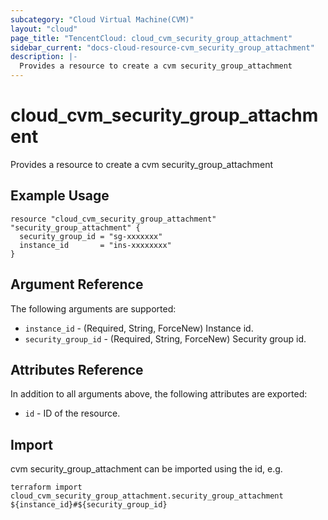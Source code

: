 ```yaml
---
subcategory: "Cloud Virtual Machine(CVM)"
layout: "cloud"
page_title: "TencentCloud: cloud_cvm_security_group_attachment"
sidebar_current: "docs-cloud-resource-cvm_security_group_attachment"
description: |-
  Provides a resource to create a cvm security_group_attachment
---
```


# cloud_cvm_security_group_attachment

Provides a resource to create a cvm security_group_attachment

## Example Usage

```hcl
resource "cloud_cvm_security_group_attachment" "security_group_attachment" {
  security_group_id = "sg-xxxxxxx"
  instance_id       = "ins-xxxxxxxx"
}
```

## Argument Reference

The following arguments are supported:

* `instance_id` - (Required, String, ForceNew) Instance id.
* `security_group_id` - (Required, String, ForceNew) Security group id.

## Attributes Reference

In addition to all arguments above, the following attributes are exported:

* `id` - ID of the resource.



## Import

cvm security_group_attachment can be imported using the id, e.g.

```
terraform import cloud_cvm_security_group_attachment.security_group_attachment ${instance_id}#${security_group_id}
```

